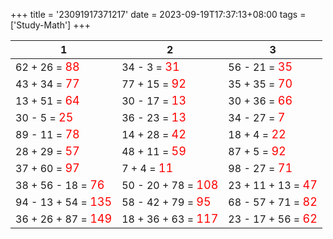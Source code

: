 +++ 
title = '23091917371217' 
date = 2023-09-19T17:37:13+08:00 
tags = ['Study-Math'] 
+++ 

1 | 2 | 3 
-- | -- | -- 
62 + 26 = <font color=red size=4>88</font> | 34 - 3 = <font color=red size=4>31</font> | 56 - 21 = <font color=red size=4>35</font> 
43 + 34 = <font color=red size=4>77</font> | 77 + 15 = <font color=red size=4>92</font> | 35 + 35 = <font color=red size=4>70</font> 
13 + 51 = <font color=red size=4>64</font> | 30 - 17 = <font color=red size=4>13</font> | 30 + 36 = <font color=red size=4>66</font> 
30 - 5 = <font color=red size=4>25</font> | 36 - 23 = <font color=red size=4>13</font> | 34 - 27 = <font color=red size=4>7</font> 
89 - 11 = <font color=red size=4>78</font> | 14 + 28 = <font color=red size=4>42</font> | 18 + 4 = <font color=red size=4>22</font> 
28 + 29 = <font color=red size=4>57</font> | 48 + 11 = <font color=red size=4>59</font> | 87 + 5 = <font color=red size=4>92</font> 
37 + 60 = <font color=red size=4>97</font> | 7 + 4 = <font color=red size=4>11</font> | 98 - 27 = <font color=red size=4>71</font> 
38 + 56 - 18 = <font color=red size=4>76</font> | 50 - 20 + 78 = <font color=red size=4>108</font> | 23 + 11 + 13 = <font color=red size=4>47</font> 
94 - 13 + 54 = <font color=red size=4>135</font> | 58 - 42 + 79 = <font color=red size=4>95</font> | 68 - 57 + 71 = <font color=red size=4>82</font> 
36 + 26 + 87 = <font color=red size=4>149</font> | 18 + 36 + 63 = <font color=red size=4>117</font> | 23 - 17 + 56 = <font color=red size=4>62</font> 


